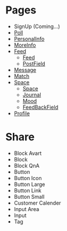 # Pages
- SignUp (Coming...)
- [Poll](./Pages/Poll.md)
- [PersonalInfo](./Pages/PersonalInfo.md)
- [MoreInfo](./Pages/MoreInfo.md)
- [Feed](./Pages/Feed.md)
  - [Feed](./Pages/Feed.md)
  - [PostField](./Pages/Feed/PostField.md)
- [Message](./Pages/Message.md)
- [Match](./Pages/Match.md)
- [Space](./Pages/Space.md)
  - [Space](./Pages/Space.md)
  - [Journal](./Pages/Journal.md)
  - [Mood](./Pages/Mood.md)
  - [FeedBackField](./Pages/Feed/FeedBackField.md)
- [Profile](./Pages/Profile.md)

# Share
- Block Avart
- Block
- Block QnA
- Button
- Button Icon
- Button Large
- Button Link
- Button Small
- Customer Calender
- Input Area
- Input
- Tag